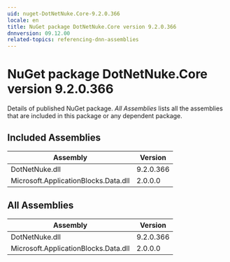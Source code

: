 ```yaml
---
uid: nuget-DotNetNuke.Core-9.2.0.366
locale: en
title: NuGet package DotNetNuke.Core version 9.2.0.366
dnnversion: 09.12.00
related-topics: referencing-dnn-assemblies
---
```


# NuGet package DotNetNuke.Core version 9.2.0.366
Details of published NuGet package.
*All Assemblies* lists all the assemblies that are included in this package or any dependent package.

## Included Assemblies

|Assembly|Version|
|---|---|
|DotNetNuke.dll|9.2.0.366|
|Microsoft.ApplicationBlocks.Data.dll|2.0.0.0|

## All Assemblies

|Assembly|Version|
|---|---|
|DotNetNuke.dll|9.2.0.366|
|Microsoft.ApplicationBlocks.Data.dll|2.0.0.0|

